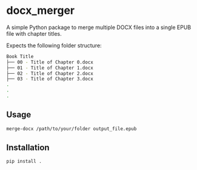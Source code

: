 # docx_merger

A simple Python package to merge multiple DOCX files into a single EPUB file with chapter titles.

Expects the following folder structure:

```bash
Book Title
├── 00 - Title of Chapter 0.docx
├── 01 - Title of Chapter 1.docx
├── 02 - Title of Chapter 2.docx
├── 03 - Title of Chapter 3.docx
.
.
.
```

## Usage

```bash
merge-docx /path/to/your/folder output_file.epub
```

## Installation

```sh
pip install .
```